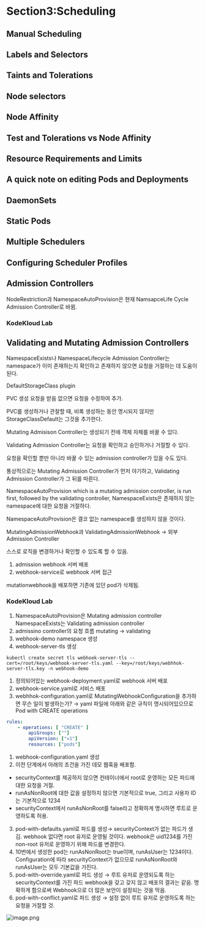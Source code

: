 # Section3:Scheduling

## Manual Scheduling


## Labels and Selectors


## Taints and Tolerations


## Node selectors


## Node Affinity


## Test and Tolerations vs Node Affinity


## Resource Requirements and Limits


## A quick note on editing Pods and Deployments


## DaemonSets


## Static Pods


## Multiple Schedulers


## Configuring Scheduler Profiles


## Admission Controllers


NodeRestriction과 NamespaceAutoProvision은 현재 NamsapceLife Cycle Admission Controller로 바뀜.


### KodeKloud Lab


## Validating and Mutating Admission Controllers


NamespaceExists나 NamespaceLifecycle Admission Controller는 namespace가 이미 존재하는지 확인하고 존재하지 않으면 요청을 거절하는 데 도움이 된다.


DefaultStorageClass plugin


PVC 생성 요청을 받음 없으면 요청을 수정하여 추가.


PVC를 생성하거나 관찰할 때, 비록 생성하는 동안 명시되지 않지만 StorageClassDefault는 그것을 추가한다.


Mutating Admisison Controller는 생성되기 전에 객체 자체를 바꿀 수 있다.


Validating Admission Controller는 요청을 확인하고 승인하거나 거절할 수 있다.


요청을 확인할 뿐만 아니라 바꿀 수 있는 admission controller가 있을 수도 있다.


통상적으로는 Mutating Admission Controller가 먼저 야기하고, Validating Admission Controller가 그 뒤를 따른다.


NamespaceAutoProvision which is a mutating admission controller, is run first, followed by the validating controller, NamespaceExists은 존재하지 않는 namespace에 대한 요청을 거절하다.


NamespaceAutoProvision은 결코 없는 namespace를 생성하지 않을 것이다.


MutatingAdmissionWebhook과 ValidatingAdmissionWebhook → 외부 Admission Controller


스스로 로직을 변경하거나 확인할 수 있도록 할 수 있음.

1. admission webhook 서버 배포
2. webhook-service로 webhook 서버 접근

mutationwebhook을 배포하면 기존에 있던 pod가 삭제됨.


### KodeKloud Lab

1. NamespaceAutoProvision은 Mutating admission controller
NamespaceExists는 Validating admission controller
2. admissino controller의 요청 흐름
mutating → validating
3. webhook-demo namespace 생성
4. webhook-server-tls 생성

```shell
kubectl create secret tls webhook-server-tls --cert=/root/keys/webhook-server-tls.yaml --key=/root/keys/webhhok-server-tls.key -n webhook-demo
```

1. 정의되어있는 webhook-deployment.yaml로 webhook 서버 배포
2. webhook-service.yaml로 서비스 배포
3. webhhok-configuration.yaml로 MutatingWebhookConfiguration을 추가하면 무슨 일이 발생하는가?
→ yaml 파일에 아래와 같은 규칙이 명시되어있으므로 Pod with CREATE operations

```yaml
rules:
	- operations: [ "CREATE" ]
		apiGroups: [""]
		apiVersion: ["v1"]
		resources: ["pods"]
```

1. webhook-configuration.yaml 생성
2. 이전 단계에서 아래의 조건을 가진 데모 웹훅을 배포함.
- securityContext를 제공하지 않으면 컨테이너에서 root로 운영하는 모든 파드에 대한 요청을 거절.
- runAsNonRoot에 대한 값을 설정하지 않으면 기본적으로 true, 그리고 사용자 ID는 기본적으로 1234
- securityContext에서 runAsNonRoot를 false라고 정확하게 명시하면 루트로 운영하도록 허용.
3. pod-with-defaults.yaml로 파드를 생성→ securityContext가 없는 파드가 생김.
webhook 없다면 root 유저로 운영될 것이다. webhook은 uid1234를 가진 non-root 유저로 운영하기 위해 파드를 변경한다.
4. 10번에서 생성한 pod는 runAsNonRoot는 true이며, runAsUser는 1234이다.
Configuration에 따라 securityContext가 없으므로 runAsNonRoot와 runAsUser는 모두 기본값을 가진다.
5. pod-with-override.yaml로 파드 생성 → 루트 유저로 운영되도록 하는 securityContext를 가진 파드
webhook을 갖고 갖지 않고 배포의 결과는 같음.
명확하게 함으로써 Webhook으로 더 많은 보안이 설정되는 것을 막음.
6. pod-with-conflict.yaml로 파드 생성 → 
설정 없이 루트 유저로 운영하도록 하는 요청을 거절할 것.

![image.png](https://prod-files-secure.s3.us-west-2.amazonaws.com/b2ea2032-00e9-4883-a13b-cb03cf5b2334/501c3b54-0de4-44d6-afe6-eca0c6373e4f/image.png?X-Amz-Algorithm=AWS4-HMAC-SHA256&X-Amz-Content-Sha256=UNSIGNED-PAYLOAD&X-Amz-Credential=ASIAZI2LB4662JCY6EE7%2F20250215%2Fus-west-2%2Fs3%2Faws4_request&X-Amz-Date=20250215T160953Z&X-Amz-Expires=3600&X-Amz-Security-Token=IQoJb3JpZ2luX2VjEB8aCXVzLXdlc3QtMiJHMEUCIQCOPwrG%2B4IDVuuviBMHs6E9vv9XhCk%2BJY1iXH%2FlcGqPrwIgLeQQPuCbairDosriOOx72nFHl71I63QSDQOr9H%2F0oVMq%2FwMIRxAAGgw2Mzc0MjMxODM4MDUiDOjaz2cYzXe0suytVircA5hLHj1xZJfwD43SNhy2Vh6RuXzFh4Bz28OIeijEj%2F1dye69scH7KYkniO5OHqdehCs5mwIe5%2BkroqceW8O2NKrWzbvilnX11wN%2Bg2bXbBR6wXGfIj6XSw80bWkvfOpO4YnS6qCUCG5hm3B0Q%2BDwxKT0kyVu%2FzLzQhy4DMpmggq4QrlDvE7KI3%2BDnRmZNefOv2MpbAaRw3WtYnWygAuB40HGByUVis5TKrYPoVPiw8k8WFCCfm5z7cytvApHzk3fkkSNvG2RkIplhNASGJ6ujc6PXQFU5o3At4orU6tiy0pyFH0XgpawfB5%2FpulrFN71OWB5ehNZaFsbk3FPhzdhlg4H2hP7U7hMjoZOp3yZ4hqALZdSc1nX0ADyJkn8cT0SoWPK0dG7ftdQ2KbjWiF9GC0zEgFXbS4ISGXbiCsaDNCQs1XJ%2BVxcik7S%2BM4ImDMpeQS5fYpsZpqbUZwzzlRp3BGgNYYIewh6mFyh4G8zTbFb6nKMSSBnVoPh%2F4eayf0Ic%2FhjkUjlXKHsMSZi%2BEvSm%2BuRbXNRAZlzKi3iZ0BPTXn3TTW8GInKAyLUy04BTEvVHW0ZItO16d3H3EBgCfs%2Bp9Mk4g9nDARECvrbgTnJZVqju07a1fqEwwYJRfpHMPXGwr0GOqUBwRrbRaz4qsnodqbncbC0Ka3EQnA1Qo%2BTgb%2B7doqhWLgACwMxNc6uKuVRC3f9pNCSYu3H2KqRtRmbIjk935h7stg959Fs843A45SRWnxTgW8XnEK5WvVhdLnierJjk4bYF9ANMGkMrMsIrh4VT%2FvhXbqxl9spOnfy%2B1iH8w8zdMTpkIbR7cuE2v8Ve6%2B9EegpOBqxqV%2B5Mo0qwheDgUydW8LnWzxk&X-Amz-Signature=3b3748e7751f8845054b58ab31f9ad42005327981c69188da9b7692181dbeb23&X-Amz-SignedHeaders=host&x-id=GetObject)

